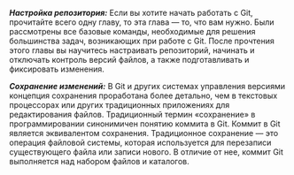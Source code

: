 ***Настройка репозитория:***
Если вы хотите начать работать с Git, прочитайте всего одну главу, то эта глава — то, что вам нужно. Были рассмотрены все базовые команды, необходимые для решения большинства задач, возникающих при работе с Git. После прочтения этого главы вы научитесь настраивать репозиторий, начинать и отключать контроль версий файлов, а также подготавливать и фиксировать изменения.

***Сохранение изменений:***
В Git и других системах управления версиями концепция сохранения проработана более детально, чем в текстовых процессорах или других традиционных приложениях для редактирования файлов. Традиционный термин «сохранение» в программировании синонимичен понятию коммита в Git. Коммит в Git является эквивалентом сохранения. Традиционное сохранение — это операция файловой системы, которая используется для перезаписи существующего файла или записи нового. В отличие от нее, коммит Git выполняется над набором файлов и каталогов.